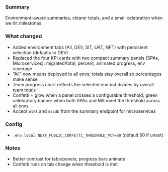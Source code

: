 ### Summary
Environment-aware summaries, clearer totals, and a small celebration when we hit milestones.

### What changed
- Added environment tabs (All, DEV, SIT, UAT, NFT) with persistent selection (defaults to DEV)
- Replaced the four KPI cards with two compact summary panels (SPAs, Microservices): migrated/total, percent, animated progress, env coverage
- “All” now means deployed to all envs; totals stay overall so percentages make sense
- Team progress chart reflects the selected env but divides by overall team totals
- Confetti + glow when a panel crosses a configurable threshold; green celebratory banner when both SPAs and MS meet the threshold across all envs
- Accept `otel` and `mssdk` from the summary endpoint for microservices

### Config
- `.env.local`: `NEXT_PUBLIC_CONFETTI_THRESHOLD_PCT=60` (default 50 if unset)

### Notes
- Better contrast for tabs/panels; progress bars animate
- Confetti runs on tab change when threshold is met

